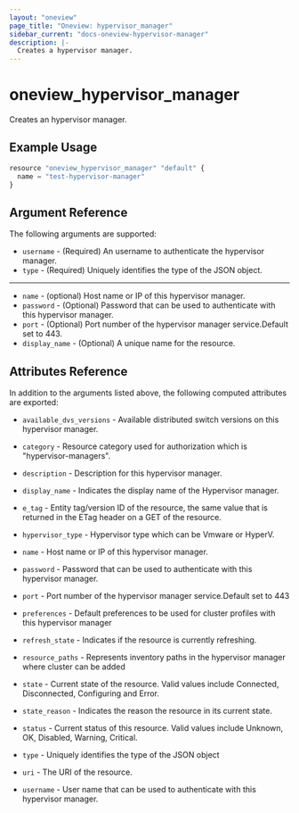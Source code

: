 ```yaml
---
layout: "oneview"
page_title: "Oneview: hypervisor_manager"
sidebar_current: "docs-oneview-hypervisor-manager"
description: |-
  Creates a hypervisor manager.
---
```


# oneview\_hypervisor\_manager

Creates an hypervisor manager.

## Example Usage

```js
resource "oneview_hypervisor_manager" "default" {
  name = "test-hypervisor-manager"
}
```

## Argument Reference

The following arguments are supported: 

* `username` - (Required) An  username to authenticate the hypervisor manager.
* `type` - (Required) Uniquely identifies the type of the JSON object.


- - -
* `name` - (optional) Host name or IP of this hypervisor manager. 
* `password` - (Optional) Password that can be used to authenticate with this hypervisor manager. 
* `port` - (Optional) Port number of the hypervisor manager service.Default set to 443. 
* `display_name` - (Optional) A unique name for the resource.

## Attributes Reference

In addition to the arguments listed above, the following computed attributes are exported:

* `available_dvs_versions` -   Available distributed switch versions on this hypervisor manager.

* `category` -  Resource category used for authorization which is "hypervisor-managers".

* `description` - Description for this hypervisor manager.

* `display_name` -  Indicates the display name of the Hypervisor manager.

* `e_tag` -  Entity tag/version ID of the resource, the same value that is returned in the ETag header on a GET of the resource.

* `hypervisor_type` -  Hypervisor type which can be Vmware or HyperV.

* `name` -  Host name or IP of this hypervisor manager.

* `password` -   Password that can be used to authenticate with this hypervisor manager.

* `port` -   Port number of the hypervisor manager service.Default set to 443

* `preferences` - Default preferences to be used for cluster profiles with this hypervisor manager

* `refresh_state` -  Indicates if the resource is currently refreshing.

* `resource_paths` -   Represents inventory paths in the hypervisor manager where cluster can be added

* `state` - Current state of the resource. Valid values include Connected, Disconnected, Configuring and Error.

* `state_reason` -  Indicates the reason the resource in its current state.

* `status` - Current status of this resource. Valid values include Unknown, OK, Disabled, Warning, Critical.

* `type` -   Uniquely identifies the type of the JSON object

* `uri` - The URI of the resource.

* `username` -   User name that can be used to authenticate with this hypervisor manager.
